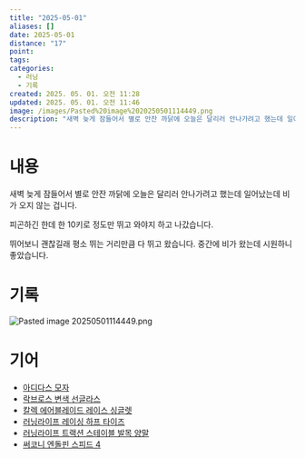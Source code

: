 ```yaml
---
title: "2025-05-01"
aliases: []
date: 2025-05-01
distance: "17"
point:
tags:
categories:
  - 러닝
  - 기록
created: 2025. 05. 01. 오전 11:28
updated: 2025. 05. 01. 오전 11:46
image: /images/Pasted%20image%2020250501114449.png
description: "새벽 늦게 잠들어서 별로 안잔 까닭에 오늘은 달리러 안나가려고 했는데 일어났는데 비가 오지 않는 겁니다. 피곤하긴 한데 한 10키로 정도만 뛰고 와야지 하고 나갔습니다. 뛰어보니 괜찮길래 평소 뛰는 거리만큼 다 뛰고 왔습니다. 중간에 비가 왔는데 시원하니 좋았습니다."
---
```


# 내용

새벽 늦게 잠들어서 별로 안잔 까닭에 오늘은 달리러 안나가려고 했는데 일어났는데 비가 오지 않는 겁니다.

피곤하긴 한데 한 10키로 정도만 뛰고 와야지 하고 나갔습니다.

뛰어보니 괜찮길래 평소 뛰는 거리만큼 다 뛰고 왔습니다. 중간에 비가 왔는데 시원하니 좋았습니다.

# 기록

![Pasted image 20250501114449.png](/images/Pasted%20image%2020250501114449.png)

# 기어

- [아디다스 모자](/posts/아디다스-모자)
- [락브로스 변색 선글라스](/posts/락브로스-변색-선글라스)
- [칼렉 에어블레이드 레이스 싱글렛](/posts/칼렉-에어블레이드-레이스-싱글렛)
- [러닝라이프 레이싱 하프 타이즈](/posts/러닝라이프-레이싱-하프-타이즈)
- [러닝라이프 트랙션 스테이블 발목 양말](/posts/러닝라이프-트랙션-스테이블-발목-양말)
- [써코니 엔돌핀 스피드 4](/posts/써코니-엔돌핀-스피드-4)
